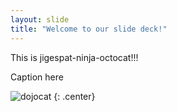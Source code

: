 ```yaml
---
layout: slide
title: "Welcome to our slide deck!"
---
```


This is jigespat-ninja-octocat!!!

Caption here

![dojocat](https://octodex.github.com/images/dojocat.jpg)
{: .center}
